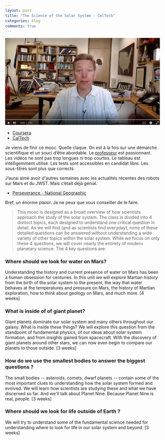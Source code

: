 ```yaml
---
layout: post
title: "The Science of the Solar System - CalTech"
categories: blog
comments: true
---
```


![mooc ss](https://raw.githubusercontent.com/homeostasie/bouquins/master/_pics/blog/2023/mooc_ss.jpg)

* [Coursera](https://www.coursera.org/learn/solar-system)
* [CalTech](https://mikebrown.caltech.edu/teaching/science-solar-system/lectures)

Je viens de finir ce mooc. Quelle claque. On est à la fois sur une démarche scientifique et un souci d’être abordable. Le [professeur](https://mastodon.online/@Mikebrown) est passionnant. Les vidéos ne sont pas trop longues ni trop courtes. Le tableau est intelligemment utilisé. Les tests sont accessibles en candidat libre. Les sous-titres sont plus que corrects. 

J’aurai aimé avoir d'autres semaines avec les actualités récentes des robots sur Mars et du JWST. Mais c’était déjà génial.

* [Perseverance - National Geographic](https://www.nationalgeographic.fr/espace/perseverance-un-an-apres-son-arrivee-sur-mars-le-robot-de-la-nasa-releve-tous-les-defis)

Bref, un énorme plaisir. Je ne peux que vous conseiller de le faire.


> This mooc is designed as a broad overview of how scientists approach the study of the solar system. The class is divided into 4 distinct topics, each designed to understand one critical question in detail. As we will find (and as scientists find everyday), none of these detailed questions can be answered without understanding a wide variety of other topics within the solar system. While we focus on only these 4 questions, we will cover nearly the entirety of modern planetary science. The 4 key questions are:

### Where should we look for water on Mars? 

Understanding the history and current presence of water on Mars has been a human obsession for centuries. In this unit we will explore Martian history from the birth of the solar system to the present, the way that water behaves at the temperatures and pressure on Mars, the history of Martian exploration, how to think about geology on Mars, and much more. [4 weeks]

### What is inside of of giant planet? 

Giant planets dominate our solar system and many others throughout our galaxy. What is inside these things? We will explore this question from the standpoint of fundamental physics, of our ideas about solar system formation, and from insights gained from spacecraft. With the discovery of giant planets around other stars, we can now even begin to compare our planets to those outside. [3 weeks]

### How do we use the smallest bodies to answer the biggest questions ?

The small bodies -- asteroids, comets, dwarf planets -- contain some of the most important clues to understanding how the solar system formed and evolved. We will learn how scientists are studying these and what we have discerned so far. And we'll talk about Planet Nine. Because Planet Nine is real, people. [3 weeks]
    
### Where should we look for life outside of Earth ? 

We will try to understand some of the fundamental science needed for understanding where to look for life in our solar system and beyond. [3 weeks]